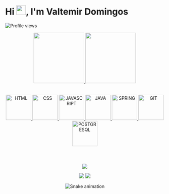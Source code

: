 <h1 align="left">Hi <img src="https://raw.githubusercontent.com/kaueMarques/kaueMarques/master/hi.gif" height="30px">, I'm Valtemir Domingos</h1>
<p align="left"> <img src="https://komarev.com/ghpvc/?username=Valt-Dev&color=ff69b4&style=flat" alt="Profile views" /> </p>

<!-- STATS -->
<div align="center">
  <a href="https://github.com/Valt-Dev">
  <img height="160em" src="https://github-readme-stats.vercel.app/api?username=Valt-Dev&show_icons=true&theme=dracula&include_all_commits=true&count_private=true"/>
  <img height="160em" src="https://github-readme-stats.vercel.app/api/top-langs/?username=Valt-Dev&layout=compact&langs_count=7&theme=dracula"/>
</div>
<br>
  
<!-- STAKS -->
<div style="display: inline_block; text-decoration: none" align="center"><br>
  <img alt="HTML" height="80" width="80" src="https://cdn.jsdelivr.net/gh/devicons/devicon/icons/html5/html5-original-wordmark.svg" />
  <img alt="CSS" height="80" width="80" src="https://cdn.jsdelivr.net/gh/devicons/devicon/icons/css3/css3-original-wordmark.svg" />  
  <img alt="JAVASCRIPT" height="80" width="80" src="https://cdn.jsdelivr.net/gh/devicons/devicon/icons/javascript/javascript-original.svg" />
  <img alt="JAVA" height="80" width="80" src="https://cdn.jsdelivr.net/gh/devicons/devicon/icons/java/java-original-wordmark.svg" />
  <img alt="SPRING" height="80" width="80" src="https://cdn.jsdelivr.net/gh/devicons/devicon/icons/spring/spring-original-wordmark.svg" />
  <img alt="GIT" height="80" width="80" src="https://cdn.jsdelivr.net/gh/devicons/devicon/icons/git/git-original-wordmark.svg" /> 
  <img alt="POSTGRESQL" height="80" width="80" src="https://cdn.jsdelivr.net/gh/devicons/devicon/icons/postgresql/postgresql-original-wordmark.svg" />   
</div>
 
#

<!-- INFO -->
<div align="center" style="border-radius: 20px"><br>
  <a alt="WHATSAPP" href="https://web.whatsapp.com/send?phone=5584988179700" target="_blank" ><img src="https://img.shields.io/badge/WhatsApp-25D366?style=for-the-badge&logo=whatsapp&logoColor=white" ></a>
 
  <a alt="EMAIL" href="mailto:contact.valtercamus@gmail.com" target="_blank"><img src="https://img.shields.io/badge/Gmail-D14836?style=for-the-badge&logo=gmail&logoColor=white" target="_blank"></a>
  <a alt="LINKEDIN" href="https://www.linkedin.com/in/valtemir-moreira-4bb5071b3/" target="_blank"><img src="https://img.shields.io/badge/LinkedIn-0077B5?style=for-the-badge&logo=linkedin&logoColor=white" target="_blank"></a>
  
</div>
<div align="center">
  
  ![Snake animation](https://github.com/Valt-Dev/blob/output/github-contribution-grid-snake.svg)
  
</div>

